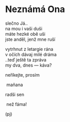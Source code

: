 Neznámá Ona
===========
  
slečno Já..  
na mou i vaši duši  
máte hezké obě uši  
jste anděl, jenž mne ruší

vytrhnut z letargie rána  
v očích dávaj milé dráma  
..teď ještě ta zpráva  
my dva, dnes — káva?  

neříkejte, prosím

&nbsp;mañana

radši sen

&nbsp;než fáma!

(pj)  
  
